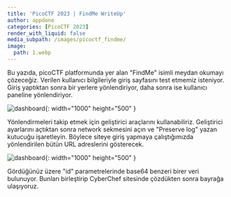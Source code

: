 ```yaml
---
title: 'PicoCTF 2023 | FindMe WriteUp'
author: appdone
categories: [PicoCTF 2023]
render_with_liquid: false
media_subpath: /images/picoctf_findme/
image:
  path: 1.webp
---
```


Bu yazıda, picoCTF platformunda yer alan "FindMe" isimli meydan okumayı çözeceğiz. Verilen kullanıcı bilgileriyle giriş sayfasını test etmemiz isteniyor. Giriş yaptıktan sonra bir yerlere yönlendiriyor, daha sonra ise kullanıcı paneline yönlendiriyor.

![dashboard](2.webp){: width="1000" height="500" }

Yönlendirmeleri takip etmek için geliştirici araçlarını kullanabiliriz. Geliştirici ayarlarını açtıktan sonra network sekmesini açın ve "Preserve log" yazan kutucuğu işaretleyin. Böylece siteye giriş yapmaya çalıştığımızda yönlendirilen bütün URL adreslerini gösterecek.

![dashboard](3.webp){: width="1000" height="500" }

Gördüğünüz üzere "id" parametrelerinde base64 benzeri birer veri bulunuyor. Bunları birleştirip CyberChef sitesinde çözdükten sonra bayrağa ulaşıyoruz.

